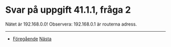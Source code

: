 # Svar på uppgift 41.1.1, fråga 2

Nätet är 192.168.0.0! Observera: 192.168.0.1 är
routerna adress.

----
- [Föregående](d41-1-1-1.md) [Nästa](d41-1-1-3.md)